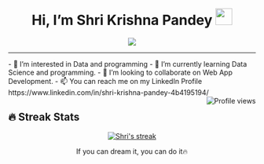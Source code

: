 <h1 align="center">
 Hi, I’m Shri Krishna Pandey
  <img src="https://media.giphy.com/media/uUlz4hzm20jFUMxnBi/giphy.gif" width="34" > 
</h1>
<!-- Typing SVG by DenverCoder1 - https://github.com/DenverCoder1/readme-typing-svg -->
<p align="center">
  <a href="https://github.com/DenverCoder1/readme-typing-svg">
   <img src="https://readme-typing-svg.herokuapp.com?lines=Data+Science+and+Programming;Full+Stack+Web+Developer;DS%20|%20AI%20|%20ML%20learner;Data+Analysis;Always%20learning%20new%20things&center=true&width=380&height=45"></a>
</p>
<hr/>
- 👀 I’m interested in Data and programming 
- 🌱 I’m currently learning Data Science and programming.
- 💞️ I’m looking to collaborate on Web App Development.
- 📫 You can reach me on my LinkedIn Profile https://www.linkedin.com/in/shri-krishna-pandey-4b4195194/ 
<a href="https://github.com/shrikrishna97/shrikrishna97/"> 
 <img src="https://gpvc.arturio.dev/shrikrishna97" alt="Profile views" align='right'/> </a> 
<!---
shrikrishna97/shrikrishna97 is a ✨ special ✨ repository because its `README.md` (this file) appears on your GitHub profile.
You can click the Preview link to take a look at your changes.
--->

<!-- <img width="100" src="https://visitor-badge.glitch.me/badge?page_id=shrikrishna97.shrikrishna97" /> -->

## 🔥 Streak Stats

<!-- GitHub Readme Streak Stats - https://github.com/DenverCoder1/github-readme-streak-stats -->
<p align="center">
  <a href="https://github.com/DenverCoder1/github-readme-streak-stats">
    <img title="🔥 Get streak stats for your profile at git.io/streak-stats" alt="Shri's streak" src="[![GitHub Streak](https://streak-stats.demolab.com?user=shrikrishna97&theme=dark&hide_border=true&mode=weekly)](https://git.io/streak-stats)"/>
  </a>
  <p align="center"> If you can dream it, you can do it🔥 </p>
</p>



 
<br/>
